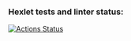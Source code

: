 ### Hexlet tests and linter status:
[![Actions Status](https://github.com/Dachyo/frontend-project-44/actions/workflows/hexlet-check.yml/badge.svg)](https://github.com/Dachyo/frontend-project-44/actions)